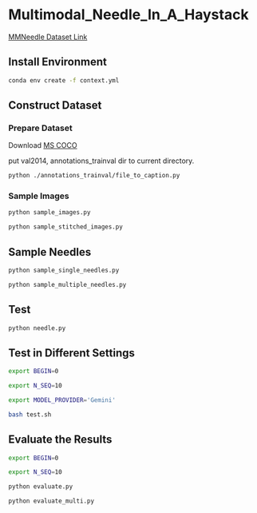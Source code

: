# Multimodal_Needle_In_A_Haystack

[MMNeedle Dataset Link](https://drive.google.com/drive/folders/1D2XHmj466e7WA4aY7zLkbdTmp3it2ZPy?usp=sharing)

## Install Environment

```bash
conda env create -f context.yml
```

## Construct Dataset

### Prepare Dataset

Download [MS COCO](https://cocodataset.org/#download)

put val2014, annotations_trainval dir to current directory.

```bash
python ./annotations_trainval/file_to_caption.py 
```




### Sample Images
```bash
python sample_images.py

python sample_stitched_images.py  
```

## Sample Needles
```bash
python sample_single_needles.py

python sample_multiple_needles.py
```
## Test 
```bash
python needle.py
```
## Test in Different Settings
```bash
export BEGIN=0

export N_SEQ=10

export MODEL_PROVIDER='Gemini'

bash test.sh
```
## Evaluate the Results
```bash
export BEGIN=0

export N_SEQ=10

python evaluate.py

python evaluate_multi.py
```

